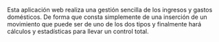 Esta aplicación web realiza una gestión sencilla de los ingresos y gastos domésticos. De forma que consta simplemente de una inserción de un movimiento que puede ser de uno de los dos tipos y finalmente hará cálculos y estadísticas para llevar un control total.